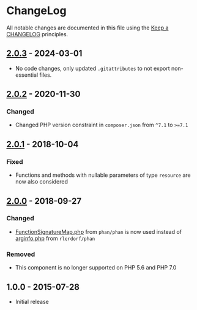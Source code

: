 # ChangeLog

All notable changes are documented in this file using the [Keep a CHANGELOG](https://keepachangelog.com/) principles.

## [2.0.3] - 2024-03-01

* No code changes, only updated `.gitattributes` to not export non-essential files.

## [2.0.2] - 2020-11-30

### Changed

* Changed PHP version constraint in `composer.json` from `^7.1` to `>=7.1`

## [2.0.1] - 2018-10-04

### Fixed

* Functions and methods with nullable parameters of type `resource` are now also considered

## [2.0.0] - 2018-09-27

### Changed

* [FunctionSignatureMap.php](https://raw.githubusercontent.com/phan/phan/master/src/Phan/Language/Internal/FunctionSignatureMap.php) from `phan/phan` is now used instead of [arginfo.php](https://raw.githubusercontent.com/rlerdorf/phan/master/includes/arginfo.php) from `rlerdorf/phan`

### Removed

* This component is no longer supported on PHP 5.6 and PHP 7.0

## 1.0.0 - 2015-07-28

* Initial release

[2.0.3]: https://github.com/sebastianbergmann/comparator/compare/2.0.2...2.0.3
[2.0.2]: https://github.com/sebastianbergmann/comparator/compare/2.0.1...2.0.2
[2.0.1]: https://github.com/sebastianbergmann/comparator/compare/2.0.0...2.0.1
[2.0.0]: https://github.com/sebastianbergmann/comparator/compare/1.0.0...2.0.0
